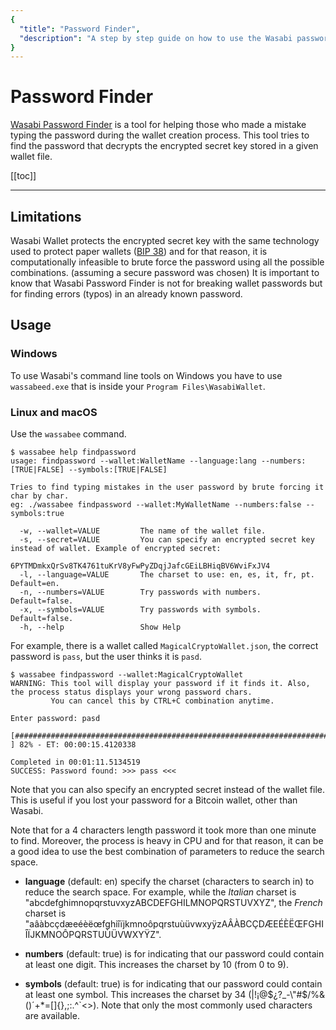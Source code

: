 ```yaml
---
{
  "title": "Password Finder",
  "description": "A step by step guide on how to use the Wasabi password finder to fix typos in forgotten passwords. This is the Wasabi documentation, an archive of knowledge about the open-source, non-custodial and privacy-focused Bitcoin wallet for desktop."
}
---
```


# Password Finder

[Wasabi Password Finder](https://github.com/lontivero/WasabiPasswordFinder) is a tool for helping those who made a mistake typing the password during the wallet creation process.
This tool tries to find the password that decrypts the encrypted secret key stored in a given wallet file.

[[toc]]

---

## Limitations

Wasabi Wallet protects the encrypted secret key with the same technology used to protect paper wallets ([BIP 38](/using-wasabi/BIPs.md#bip-38-password-protected-private-key)) and for that reason, it is computationally infeasible to brute force the password using all the possible combinations. (assuming a secure password was chosen)
It is important to know that Wasabi Password Finder is not for breaking wallet passwords but for finding errors (typos) in an already known password.

## Usage

### Windows

To use Wasabi's command line tools on Windows you have to use `wassabeed.exe` that is inside your `Program Files\WasabiWallet`.

### Linux and macOS

Use the `wassabee` command.

```
$ wassabee help findpassword
usage: findpassword --wallet:WalletName --language:lang --numbers:[TRUE|FALSE] --symbols:[TRUE|FALSE]

Tries to find typing mistakes in the user password by brute forcing it char by char.
eg: ./wassabee findpassword --wallet:MyWalletName --numbers:false --symbols:true

  -w, --wallet=VALUE         The name of the wallet file.
  -s, --secret=VALUE         You can specify an encrypted secret key instead of wallet. Example of encrypted secret:
                               6PYTMDmkxQrSv8TK4761tuKrV8yFwPyZDqjJafcGEiLBHiqBV6WviFxJV4
  -l, --language=VALUE       The charset to use: en, es, it, fr, pt. Default=en.
  -n, --numbers=VALUE        Try passwords with numbers. Default=false.
  -x, --symbols=VALUE        Try passwords with symbols. Default=false.
  -h, --help                 Show Help
```

For example, there is a wallet called `MagicalCryptoWallet.json`, the correct password is `pass`, but the user thinks it is `pasd`.

```
$ wassabee findpassword --wallet:MagicalCryptoWallet
WARNING: This tool will display your password if it finds it. Also, the process status displays your wrong password chars.
         You can cancel this by CTRL+C combination anytime.

Enter password: pasd

[##################################################################################                  ] 82% - ET: 00:00:15.4120338

Completed in 00:01:11.5134519
SUCCESS: Password found: >>> pass <<<

```

Note that you can also specify an encrypted secret instead of the wallet file.
This is useful if you lost your password for a Bitcoin wallet, other than Wasabi.

Note that for a 4 characters length password it took more than one minute to find.
Moreover, the process is heavy in CPU and for that reason, it can be a good idea to use the best combination of parameters to reduce the search space.

* __language__ (default: en) specify the charset (characters to search in) to reduce the search space.
For example, while the *Italian* charset is "abcdefghimnopqrstuvxyzABCDEFGHILMNOPQRSTUVXYZ", the *French* charset is "aâàbcçdæeéèëœfghiîïjkmnoôpqrstuùüvwxyÿzAÂÀBCÇDÆEÉÈËŒFGHIÎÏJKMNOÔPQRSTUÙÜVWXYŸZ". 

* __numbers__ (default: true) is for indicating that our password could contain at least one digit. This increases the charset by 10 (from 0 to 9).

* __symbols__ (default: true) is for indicating that our password could contain at least one symbol.
This increases the charset by 34 (|!¡@$¿?_-\"#$/%&()´+*=[]{},;:.^`<>). Note that only the most commonly used characters are available.
